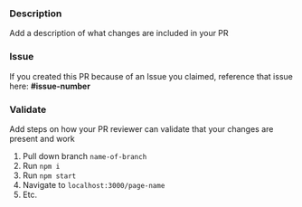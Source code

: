 ### Description

Add a description of what changes are included in your PR

### Issue

If you created this PR because of an Issue you claimed, reference that issue here: 
__#issue-number__

### Validate

Add steps on how your PR reviewer can validate that your changes are present and work

1. Pull down branch `name-of-branch`
2. Run `npm i`
3. Run `npm start`
4. Navigate to `localhost:3000/page-name`
5. Etc.